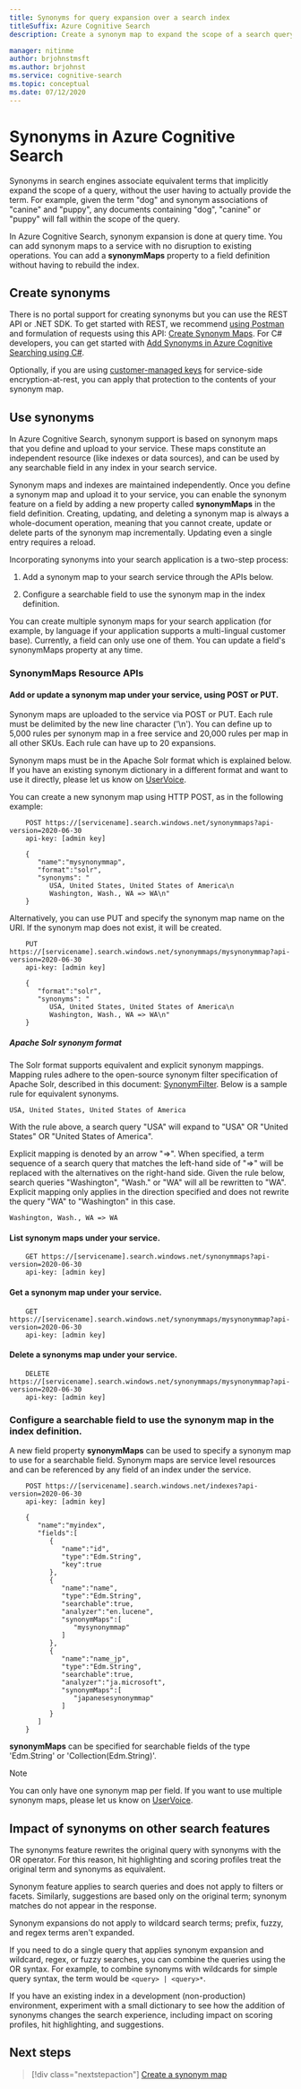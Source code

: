 ```yaml
---
title: Synonyms for query expansion over a search index
titleSuffix: Azure Cognitive Search
description: Create a synonym map to expand the scope of a search query on an Azure Cognitive Search index. Scope is broadened to include equivalent terms you provide in a list.

manager: nitinme
author: brjohnstmsft
ms.author: brjohnst
ms.service: cognitive-search
ms.topic: conceptual
ms.date: 07/12/2020
---
```

# Synonyms in Azure Cognitive Search

Synonyms in search engines associate equivalent terms that implicitly expand the scope of a query, without the user having to actually provide the term. For example, given the term "dog" and synonym associations of "canine" and "puppy", any documents containing "dog", "canine" or "puppy" will fall within the scope of the query.

In Azure Cognitive Search, synonym expansion is done at query time. You can add synonym maps to a service with no disruption to existing operations. You can add a  **synonymMaps** property to a field definition without having to rebuild the index.

## Create synonyms

There is no portal support for creating synonyms but you can use the REST API or .NET SDK. To get started with REST, we recommend [using Postman](search-get-started-postman.md) and formulation of requests using this API: [Create Synonym Maps](https://docs.microsoft.com/rest/api/searchservice/create-synonym-map). For C# developers, you can get started with [Add Synonyms in Azure Cognitive Searching using C#](search-synonyms-tutorial-sdk.md).

Optionally, if you are using [customer-managed keys](search-security-manage-encryption-keys.md) for service-side encryption-at-rest, you can apply that protection to the contents of your synonym map.

## Use synonyms

In Azure Cognitive Search, synonym support is based on synonym maps that you define and upload to your service. These maps constitute an independent resource (like indexes or data sources), and can be used by any searchable field in any index in your search service.

Synonym maps and indexes are maintained independently. Once you define a synonym map and upload it to your service, you can enable the synonym feature on a field by adding a new property called **synonymMaps** in the field definition. Creating, updating, and deleting a synonym map is always a whole-document operation, meaning that you cannot create, update or delete parts of the synonym map incrementally. Updating even a single entry requires a reload.

Incorporating synonyms into your search application is a two-step process:

1.	Add a synonym map to your search service through the APIs below.  

2.	Configure a searchable field to use the synonym map in the index definition.

You can create multiple synonym maps for your search application (for example, by language if your application supports a multi-lingual customer base). Currently, a field can only use one of them. You can update a field's synonymMaps property at any time.

### SynonymMaps Resource APIs

#### Add or update a synonym map under your service, using POST or PUT.

Synonym maps are uploaded to the service via POST or PUT. Each rule must be delimited by the new line character ('\n'). You can define up to 5,000 rules per synonym map in a free service and 20,000 rules per map in all other SKUs. Each rule can have up to 20 expansions.

Synonym maps must be in the Apache Solr format which is explained below. If you have an existing synonym dictionary in a different format and want to use it directly, please let us know on [UserVoice](https://feedback.azure.com/forums/263029-azure-search).

You can create a new synonym map using HTTP POST, as in the following example:

```synonym-map
	POST https://[servicename].search.windows.net/synonymmaps?api-version=2020-06-30
	api-key: [admin key]

	{
	   "name":"mysynonymmap",
	   "format":"solr",
	   "synonyms": "
	      USA, United States, United States of America\n
	      Washington, Wash., WA => WA\n"
	}
```

Alternatively, you can use PUT and specify the synonym map name on the URI. If the synonym map does not exist, it will be created.

```synonym-map
	PUT https://[servicename].search.windows.net/synonymmaps/mysynonymmap?api-version=2020-06-30
	api-key: [admin key]

    {
       "format":"solr",
       "synonyms": "
	      USA, United States, United States of America\n
	      Washington, Wash., WA => WA\n"
    }
```

##### Apache Solr synonym format

The Solr format supports equivalent and explicit synonym mappings. Mapping rules adhere to the open-source synonym filter specification of Apache Solr, described in this document: [SynonymFilter](https://cwiki.apache.org/confluence/display/solr/Filter+Descriptions#FilterDescriptions-SynonymFilter). Below is a sample rule for equivalent synonyms.

```
USA, United States, United States of America
```

With the rule above, a search query "USA" will expand to "USA" OR "United States" OR "United States of America".

Explicit mapping is denoted by an arrow "=>". When specified, a term sequence of a search query that matches the left-hand side of "=>" will be replaced with the alternatives on the right-hand side. Given the rule below, search queries "Washington", "Wash." or "WA" will all be rewritten to "WA". Explicit mapping only applies in the direction specified and does not rewrite the query "WA" to "Washington" in this case.

```
Washington, Wash., WA => WA
```

#### List synonym maps under your service.

```synonym-map
	GET https://[servicename].search.windows.net/synonymmaps?api-version=2020-06-30
	api-key: [admin key]
```

#### Get a synonym map under your service.

```synonym-map
	GET https://[servicename].search.windows.net/synonymmaps/mysynonymmap?api-version=2020-06-30
	api-key: [admin key]
```

#### Delete a synonyms map under your service.

```synonym-map
	DELETE https://[servicename].search.windows.net/synonymmaps/mysynonymmap?api-version=2020-06-30
	api-key: [admin key]
```

### Configure a searchable field to use the synonym map in the index definition.

A new field property **synonymMaps** can be used to specify a synonym map to use for a searchable field. Synonym maps are service level resources and can be referenced by any field of an index under the service.

```synonym-map
	POST https://[servicename].search.windows.net/indexes?api-version=2020-06-30
	api-key: [admin key]

	{
	   "name":"myindex",
	   "fields":[
	      {
	         "name":"id",
	         "type":"Edm.String",
	         "key":true
	      },
	      {
	         "name":"name",
	         "type":"Edm.String",
	         "searchable":true,
	         "analyzer":"en.lucene",
	         "synonymMaps":[
	            "mysynonymmap"
	         ]
	      },
	      {
	         "name":"name_jp",
	         "type":"Edm.String",
	         "searchable":true,
	         "analyzer":"ja.microsoft",
	         "synonymMaps":[
	            "japanesesynonymmap"
	         ]
	      }
	   ]
	}
```

**synonymMaps** can be specified for searchable fields of the type 'Edm.String' or 'Collection(Edm.String)'.

> [!NOTE]
> You can only have one synonym map per field. If you want to use multiple synonym maps, please let us know on [UserVoice](https://feedback.azure.com/forums/263029-azure-search).

## Impact of synonyms on other search features

The synonyms feature rewrites the original query with synonyms with the OR operator. For this reason, hit highlighting and scoring profiles treat the original term and synonyms as equivalent.

Synonym feature applies to search queries and does not apply to filters or facets. Similarly, suggestions are based only on the original term; synonym matches do not appear in the response.

Synonym expansions do not apply to wildcard search terms; prefix, fuzzy, and regex terms aren't expanded.

If you need to do a single query that applies synonym expansion and wildcard, regex, or fuzzy searches, you can combine the queries using the OR syntax. For example, to combine synonyms with wildcards for simple query syntax, the term would be `<query> | <query>*`.

If you have an existing index in a development (non-production) environment, experiment with a small dictionary to see how the addition of synonyms changes the search experience, including impact on scoring profiles, hit highlighting, and suggestions.

## Next steps

> [!div class="nextstepaction"]
> [Create a synonym map](https://docs.microsoft.com/rest/api/searchservice/create-synonym-map)
